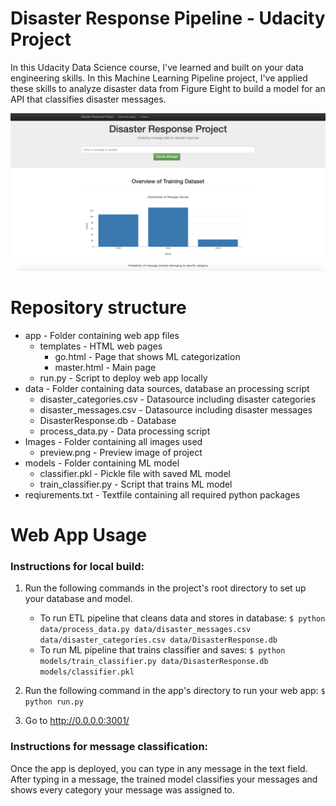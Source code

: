 # Disaster Response Pipeline  - Udacity Project
In this Udacity Data Science course, I've learned and built on your data engineering skills. In this Machine Learning Pipeline project, I've applied these skills to analyze disaster data from Figure Eight to build a model for an API that classifies disaster messages.

![Project Preview](/images/preview.png)

# Repository structure
* app - Folder containing web app files
  * templates - HTML web pages
    * go.html - Page that shows ML categorization
    * master.html - Main page
  * run.py - Script to deploy web app locally
* data - Folder containing data sources, database an processing script
  * disaster_categories.csv - Datasource including disaster categories
  * disaster_messages.csv - Datasource including disaster messages
  * DisasterResponse.db - Database
  * process_data.py - Data processing script
* Images - Folder containing all images used
  * preview.png - Preview image of project
* models - Folder containing ML model
  * classifier.pkl - Pickle file with saved ML model
  * train_classifier.py - Script that trains ML model
* reqiurements.txt - Textfile containing all required python packages

# Web App Usage
### Instructions for local build:
1. Run the following commands in the project's root directory to set up your database and model.

    - To run ETL pipeline that cleans data and stores in database:
    `$ python data/process_data.py data/disaster_messages.csv data/disaster_categories.csv data/DisasterResponse.db`
    - To run ML pipeline that trains classifier and saves:
    `$ python models/train_classifier.py data/DisasterResponse.db models/classifier.pkl`

2. Run the following command in the app's directory to run your web app:
    `$ python run.py`

3. Go to http://0.0.0.0:3001/

### Instructions for message classification:
Once the app is deployed, you can type in any message in the text field. After typing in a message, the trained model classifies your messages and shows every category your message was assigned to.
